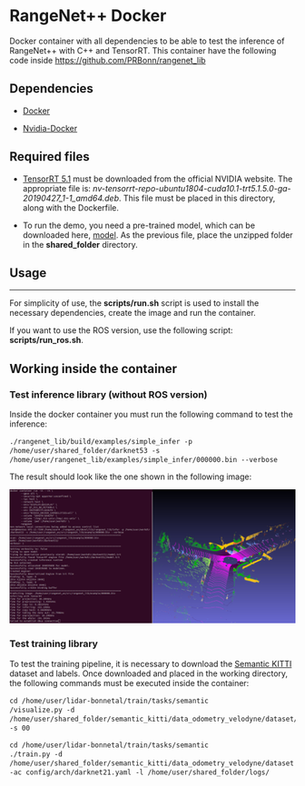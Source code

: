 # RangeNet++ Docker

Docker container with all dependencies to be able to test the inference of RangeNet++ with C++ and TensorRT. This container have the following code inside https://github.com/PRBonn/rangenet_lib


## Dependencies

* [Docker](https://docs.docker.com/engine/install/ubuntu)

* [Nvidia-Docker](https://github.com/NVIDIA/nvidia-docker)
## Required files

* [TensorRT 5.1](https://developer.nvidia.com/nvidia-tensorrt-5x-download) must be downloaded from the official NVIDIA website. The appropriate file is: *nv-tensorrt-repo-ubuntu1804-cuda10.1-trt5.1.5.0-ga-20190427_1-1_amd64.deb*. This file must be placed in this directory, along with the Dockerfile.

* To run the demo, you need a pre-trained model, which can be downloaded here, [model](https://www.ipb.uni-bonn.de/html/projects/semantic_suma/darknet53.tar.gz). 
As the previous file, place the unzipped folder in the **shared_folder** directory.

## Usage

---

For simplicity of use, the **scripts/run.sh** script is used to install the necessary dependencies, create the image and run the container.

If you want to use the ROS version, use the following script: **scripts/run_ros.sh**.

## Working inside the container

### Test inference library (without ROS version)

Inside the docker container you must run the following command to test the inference:

```
./rangenet_lib/build/examples/simple_infer -p /home/user/shared_folder/darknet53 -s /home/user/rangenet_lib/examples/simple_infer/000000.bin --verbose
```

The result should look like the one shown in the following image:

![demo_rangener](docs/demo_infer.png)

### Test training library

To test the training pipeline, it is necessary to download the [Semantic KITTI](http://semantic-kitti.org/dataset.html) dataset and labels.
Once downloaded and placed in the working directory, the following commands must be executed inside the container:

```
cd /home/user/lidar-bonnetal/train/tasks/semantic 
/visualize.py -d /home/user/shared_folder/semantic_kitti/data_odometry_velodyne/dataset/ -s 00
```

```
cd /home/user/lidar-bonnetal/train/tasks/semantic 
./train.py -d /home/user/shared_folder/semantic_kitti/data_odometry_velodyne/dataset -ac config/arch/darknet21.yaml -l /home/user/shared_folder/logs/
```